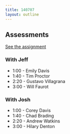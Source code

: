 ```yaml
---
title: 140707
layout: outline
---
```


## Assessments

[See the assignment](http://tutorials.jumpstartlab.com/academy/assessments/scrabble.html)

### With Jeff

* 1:00 - Emily Davis
* 1:40 - Tim Proctor
* 2:20 - Gustavo Villagrana
* 3:00 - Will Faurot

### With Josh

* 1:00 - Corey Davis
* 1:40 - Chad Brading
* 2:20 - Andrew Watkins
* 3:00 - Hilary Denton
